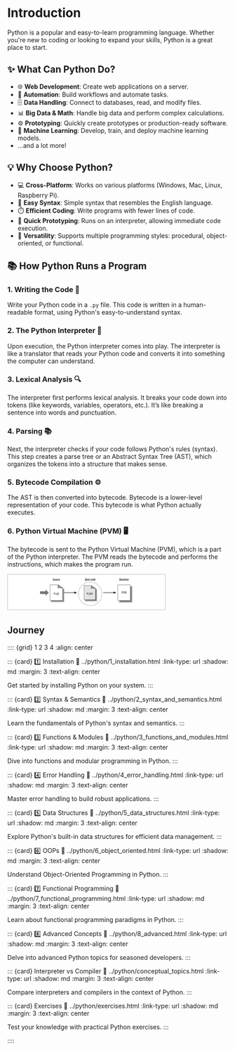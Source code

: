 # Introduction

Python is a popular and easy-to-learn programming language. Whether you're new to coding or looking to expand your skills, Python is a great place to start.

## ✨ What Can Python Do?

- 🌐 **Web Development**: Create web applications on a server.
- 🔄 **Automation**: Build workflows and automate tasks.
- 🗄️ **Data Handling**: Connect to databases, read, and modify files.
- 📊 **Big Data & Math**: Handle big data and perform complex calculations.
- ⚙️ **Prototyping**: Quickly create prototypes or production-ready software.
- 🤖 **Machine Learning**: Develop, train, and deploy machine learning models.
- ...and a lot more!

## 💡 Why Choose Python?

- 💻 **Cross-Platform**: Works on various platforms (Windows, Mac, Linux, Raspberry Pi).
- 📝 **Easy Syntax**: Simple syntax that resembles the English language.
- ⏱️ **Efficient Coding**: Write programs with fewer lines of code.
- 🚀 **Quick Prototyping**: Runs on an interpreter, allowing immediate code execution.
- 🧠 **Versatility**: Supports multiple programming styles: procedural, object-oriented, or functional.

## 📚 How Python Runs a Program

### 1. Writing the Code 📝
Write your Python code in a `.py` file. This code is written in a human-readable format, using Python's easy-to-understand syntax.

### 2. The Python Interpreter 🐍
Upon execution, the Python interpreter comes into play. The interpreter is like a translator that reads your Python code and converts it into something the computer can understand.

### 3. Lexical Analysis 🔍
The interpreter first performs lexical analysis. It breaks your code down into tokens (like keywords, variables, operators, etc.). It’s like breaking a sentence into words and punctuation.

### 4. Parsing 📚
Next, the interpreter checks if your code follows Python's rules (syntax). This step creates a parse tree or an Abstract Syntax Tree (AST), which organizes the tokens into a structure that makes sense.

### 5. Bytecode Compilation ⚙️
The AST is then converted into bytecode. Bytecode is a lower-level representation of your code. This bytecode is what Python actually executes.

### 6. Python Virtual Machine (PVM) 🖥️
The bytecode is sent to the Python Virtual Machine (PVM), which is a part of the Python interpreter. The PVM reads the bytecode and performs the instructions, which makes the program run.

![Python Execution Flow](Fig_1_Python_Intro.png)

## Journey

:::: {grid} 1 2 3 4
:align: center

::: {card} 1️⃣ Installation
:link: ../python/1_installation.html
:link-type: url
:shadow: md
:margin: 3
:text-align: center

Get started by installing Python on your system.
:::

::: {card} 2️⃣ Syntax & Semantics
:link: ../python/2_syntax_and_semantics.html
:link-type: url
:shadow: md
:margin: 3
:text-align: center

Learn the fundamentals of Python's syntax and semantics.
:::

::: {card} 3️⃣ Functions & Modules
:link: ../python/3_functions_and_modules.html
:link-type: url
:shadow: md
:margin: 3
:text-align: center

Dive into functions and modular programming in Python.
:::

::: {card} 4️⃣ Error Handling
:link: ../python/4_error_handling.html
:link-type: url
:shadow: md
:margin: 3
:text-align: center

Master error handling to build robust applications.
:::

::: {card} 5️⃣ Data Structures
:link: ../python/5_data_structures.html
:link-type: url
:shadow: md
:margin: 3
:text-align: center

Explore Python's built-in data structures for efficient data management.
:::

::: {card} 6️⃣ OOPs
:link: ../python/6_object_oriented.html
:link-type: url
:shadow: md
:margin: 3
:text-align: center

Understand Object-Oriented Programming in Python.
:::

::: {card} 7️⃣ Functional Programming
:link: ../python/7_functional_programming.html
:link-type: url
:shadow: md
:margin: 3
:text-align: center

Learn about functional programming paradigms in Python.
:::

::: {card} 8️⃣ Advanced Concepts
:link: ../python/8_advanced.html
:link-type: url
:shadow: md
:margin: 3
:text-align: center

Delve into advanced Python topics for seasoned developers.
:::

::: {card} Interpreter vs Compiler
:link: ../python/conceptual_topics.html
:link-type: url
:shadow: md
:margin: 3
:text-align: center

Compare interpreters and compilers in the context of Python.
:::

::: {card} Exercises
:link: ../python/exercises.html
:link-type: url
:shadow: md
:margin: 3
:text-align: center

Test your knowledge with practical Python exercises.
:::

::::

